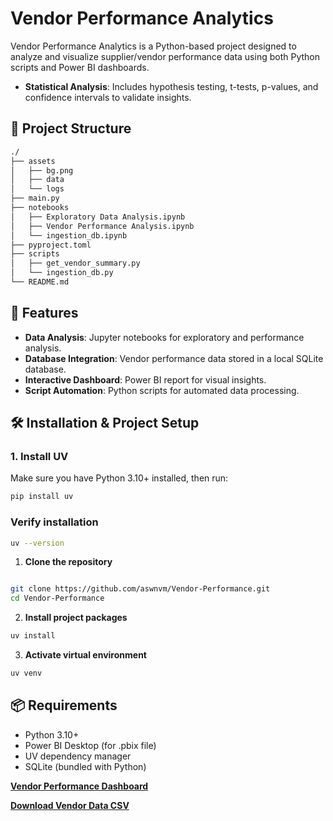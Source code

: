 # Vendor Performance Analytics

Vendor Performance Analytics is a Python-based project designed to analyze and visualize supplier/vendor performance data using both Python scripts and Power BI dashboards.

- **Statistical Analysis**: Includes hypothesis testing, t-tests, p-values, and confidence intervals to validate insights.

## 📂 Project Structure

```bash
./
├── assets
│   ├── bg.png
│   ├── data
│   └── logs
├── main.py
├── notebooks
│   ├── Exploratory Data Analysis.ipynb
│   ├── Vendor Performance Analysis.ipynb
│   └── ingestion_db.ipynb
├── pyproject.toml
├── scripts
│   ├── get_vendor_summary.py
│   └── ingestion_db.py
└── README.md
```

## 🚀 Features

- **Data Analysis**: Jupyter notebooks for exploratory and performance analysis.
- **Database Integration**: Vendor performance data stored in a local SQLite database.
- **Interactive Dashboard**: Power BI report for visual insights.
- **Script Automation**: Python scripts for automated data processing.

## 🛠 Installation & Project Setup

### 1. Install UV

Make sure you have Python 3.10+ installed, then run:

```bash
pip install uv
```

### Verify installation

```bash
uv --version
```

1. **Clone the repository**

```bash

git clone https://github.com/aswnvm/Vendor-Performance.git
cd Vendor-Performance
   ```

2. **Install project packages**

```bash
uv install
```

3. **Activate virtual environment**

```bash
uv venv
```

## 📦 Requirements

- Python 3.10+
- Power BI Desktop (for .pbix file)
- UV dependency manager
- SQLite (bundled with Python)

[**Vendor Performance Dashboard**](https://app.powerbi.com/view?r=eyJrIjoiOGM5MzQ5YzktYzI5Mi00MDk3LWE3NmYtY2Y0YmEwOWNiNmYwIiwidCI6IjBmZGYwYzdmLTA2OWMtNDE0YS05MTM2LWQwZjRlYmIzMDliOSJ9)

[**Download Vendor Data CSV**](https://drive.google.com/file/d/1GwPlIw_FqaRvSgmaUZyPBd6pcsJrbhnQ/view?usp=sharing)
